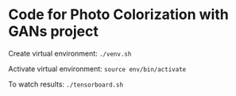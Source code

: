 # Code for Photo Colorization with GANs project

Create virtual environment: ``./venv.sh``

Activate virtual environment: ``source env/bin/activate``

To watch results: ``./tensorboard.sh``

